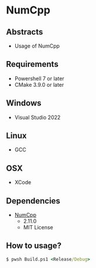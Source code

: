 # NumCpp

## Abstracts

* Usage of NumCpp

## Requirements

* Powershell 7 or later
* CMake 3.9.0 or later

## Windows

* Visual Studio 2022

## Linux

* GCC

## OSX

* XCode

## Dependencies

* [NumCpp](https://github.com/dpilger26/NumCpp)
  * 2.11.0
  * MIT License

## How to usage?

````cmd
$ pwsh Build.ps1 <Release/Debug>
````